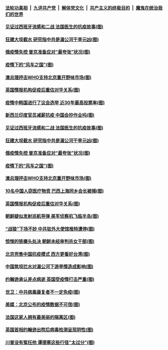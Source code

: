 ####  [法轮功真相](../../../../basic/blob/master/README.md?t=04160701) &nbsp;|&nbsp; [九评共产党](../../../../9ping.md/blob/master/README.md?t=04160701) &nbsp;|&nbsp; [解体党文化](../../../../jtdwh.md/blob/master/README.md?t=04160701)  &nbsp;|&nbsp; [共产主义的终极目的](../../../../gczydzjmd.md/blob/master/README.md?t=04160701) &nbsp;|&nbsp; [魔鬼在统治我们的世界](../../../../mgztzwmdsj.md/blob/master/README.md?t=04160701) 

#### [见证过西班牙流感和二战 法国医生的抗疫故事(图)](../pages/p9/929932.md?t=04160701) 

#### [狂建大坝截水 研究指中共是湄公河干旱元凶(图)](../pages/p9/929803.md?t=04160701) 

#### [俄疫情失控 普京准备应对“最夸张”状况(图)](../pages/p9/929792.md?t=04160701) 

#### [疫情下的“风车之国”(图)](../pages/p9/929827.md?t=04160701) 

#### [澳总理抨击WHO支持北京重开野味市场(图)](../pages/p9/929818.md?t=04160701) 

#### [英国情报机构促疫后重估对华关系(图)](../pages/p9/929804.md?t=04160701) 

#### [疫情中韩国进行了议会选举 近30年最高投票率(图)](../pages/p9/929954.md?t=04160701) 

#### [新西兰印度官员减薪抗疫 中国会抄作业吗(图)](../pages/p9/929960.md?t=04160701) 

#### [见证过西班牙流感和二战 法国医生的抗疫故事(图)](../pages/p9/929932.md?t=04160701) 

#### [狂建大坝截水 研究指中共是湄公河干旱元凶(图)](../pages/p9/929803.md?t=04160701) 

#### [俄疫情失控 普京准备应对“最夸张”状况(图)](../pages/p9/929792.md?t=04160701) 

#### [疫情下的“风车之国”(图)](../pages/p9/929827.md?t=04160701) 

#### [澳总理抨击WHO支持北京重开野味市场(图)](../pages/p9/929818.md?t=04160701) 

#### [10名中国人窃医疗物资 巴西上海同乡会长被捕(图)](../pages/p9/929791.md?t=04160701) 

#### [英国情报机构促疫后重估对华关系(图)](../pages/p9/929804.md?t=04160701) 

#### [朝鲜疑似发射巡航导弹 美军侦察机飞临半岛(图)](../pages/p9/929776.md?t=04160701) 

#### [“战狼”下场不妙 中共驻外大使馆推特遭停(图)](../pages/p9/929751.md?t=04160701) 

#### [惊悚的铁榔头处决 朝鲜未经审判杀女干部(图)](../pages/p9/929655.md?t=04160701) 

#### [北京兜售中国抗疫模式 西方更看好台湾(图)](../pages/p9/929722.md?t=04160701) 

#### [中国筑坝拦水对湄公河下游旱情造成影响(图)](../pages/p9/929715.md?t=04160701) 

#### [约翰逊承认差点病逝 英国受疫情打击严重(图)](../pages/p9/929708.md?t=04160701) 

#### [世卫：中共病毒康复者不一定免疫(图)](../pages/p9/929710.md?t=04160701) 

#### [美媒：北京公布的疫情数据不可信(图)](../pages/p9/929706.md?t=04160701) 

#### [法国这家人拥有最美丽的隔离区(图)](../pages/p9/929677.md?t=04160701) 

#### [英国首相约翰逊出院后病毒检测呈现阴性(图)](../pages/p9/929661.md?t=04160701) 

#### [川普没有冤枉他 谭德塞这些行径“太过分”(图)](../pages/p9/929553.md?t=04160701) 

